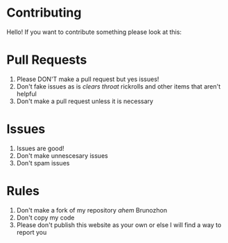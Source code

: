 # Contributing
Hello! If you want to contribute something please look at this:

# Pull Requests
1. Please DON'T make a pull request but yes issues!
2. Don't fake issues as is *clears throat* rickrolls and other items that aren't helpful
3. Don't make a pull request unless it is necessary

# Issues
1. Issues are good!
2. Don't make unnescesary issues
3. Don't spam issues


# Rules
1. Don't make a fork of my repository *ahem* Brunozhon
2. Don't copy my code
3. Please don't publish this website as your own or else I will find a way to report you


